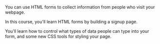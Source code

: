 You can use HTML forms to collect information from people who visit your webpage.

In this course, you'll learn HTML forms by building a signup page.

You'll learn how to control what types of data people can type into your form, and some new CSS tools for styling your page.
